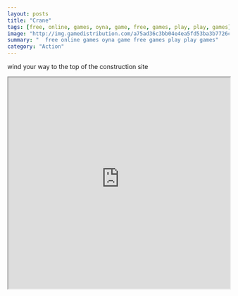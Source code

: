 ```yaml
---
layout: posts
title: "Crane"
tags: [free, online, games, oyna, game, free, games, play, play, games]
image: "http://img.gamedistribution.com/a75ad36c3bb04e4ea5fd53ba3b7726cb.jpg"
summary: "  free online games oyna game free games play play games"
category: "Action"
---
```


wind your way to the top of the construction site

<iframe width="100%" height="480px;" src="http://flash.gamedistribution.com?game=a75ad36c3bb04e4ea5fd53ba3b7726cb"></iframe>